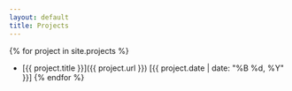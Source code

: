 ```yaml
---
layout: default
title: Projects
---
```


{% for project in site.projects %}
* [{{ project.title }}]({{ project.url }}) [{{ project.date | date: "%B %d, %Y" }}]
{% endfor %}